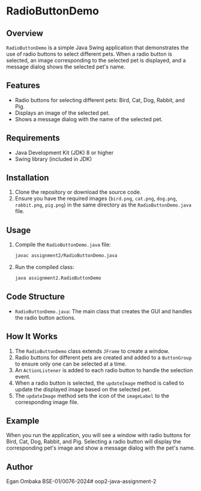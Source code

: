 # RadioButtonDemo

## Overview

`RadioButtonDemo` is a simple Java Swing application that demonstrates the use of radio buttons to select different pets. When a radio button is selected, an image corresponding to the selected pet is displayed, and a message dialog shows the selected pet's name.

## Features

- Radio buttons for selecting different pets: Bird, Cat, Dog, Rabbit, and Pig.
- Displays an image of the selected pet.
- Shows a message dialog with the name of the selected pet.

## Requirements

- Java Development Kit (JDK) 8 or higher
- Swing library (included in JDK)

## Installation

1. Clone the repository or download the source code.
2. Ensure you have the required images (`bird.png`, `cat.png`, `dog.png`, `rabbit.png`, `pig.png`) in the same directory as the `RadioButtonDemo.java` file.

## Usage

1. Compile the `RadioButtonDemo.java` file:
    ```sh
    javac assignment2/RadioButtonDemo.java
    ```

2. Run the compiled class:
    ```sh
    java assignment2.RadioButtonDemo
    ```

## Code Structure

- `RadioButtonDemo.java`: The main class that creates the GUI and handles the radio button actions.

## How It Works

1. The `RadioButtonDemo` class extends `JFrame` to create a window.
2. Radio buttons for different pets are created and added to a `ButtonGroup` to ensure only one can be selected at a time.
3. An `ActionListener` is added to each radio button to handle the selection event.
4. When a radio button is selected, the `updateImage` method is called to update the displayed image based on the selected pet.
5. The `updateImage` method sets the icon of the `imageLabel` to the corresponding image file.

## Example

When you run the application, you will see a window with radio buttons for Bird, Cat, Dog, Rabbit, and Pig. Selecting a radio button will display the corresponding pet's image and show a message dialog with the pet's name.



## Author

Egan Ombaka
BSE-01/0076-2024#   o o p 2 - j a v a - a s s i g n m e n t - 2  
 